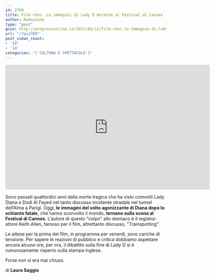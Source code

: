 ```yaml
---
id: 2769
title: Film choc. Le immagini di Lady D morente al Festival di Cannes
author: Redazione
type: "post"
guid: http://progressonline.it/2011/05/11/film-choc-le-immagini-di-lady-d-morente-al-festival-di-cannes/
url: "/?p=2769"
post_views_count:
- '14'
- '14'
categories: "['CULTURA E SPETTACOLO']"
---
```


<iframe allowfullscreen="" frameborder="0" height="390" loading="lazy" src="https://www.youtube.com/embed/V5PFWc8DgFw?rel=0" width="640"></iframe>

Sono passati quattordici anni dalla morte tragica che ha visto coinvolti Lady Diana e Dodi Al Fayed nel tanto discusso incidente stradale nel tunnel dell’Alma a Parigi. Oggi, **le immagini del volto agonizzante di Diana dopo lo schianto fatale**, che hanno sconvolto il mondo, **tornano sulla scena al Festival di Cannes**. L’autore di questo "colpo" allo stomaco è il registra- attore Keith Allen, famoso per il film, altrettanto discusso, "Trainspotting".

Le attese per la prima del film, in programma per venerdì, sono cariche di tensione. Per sapere le reazioni di pubblico e critica dobbiamo aspettare ancora alcune ore, per ora, il dibattito sulla fine di Lady D si è rumorosamente riaperto sulla stampa inglese.

Forse non si era mai chiuso.

di **Laura Saggio**